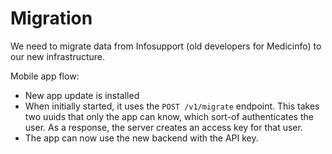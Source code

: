 # Migration

We need to migrate data from Infosupport (old developers for Medicinfo) to our new infrastructure.

Mobile app flow:

- New app update is installed
- When initially started, it uses the `POST /v1/migrate` endpoint. This takes two uuids that only the app can know,
  which sort-of authenticates the user. As a response, the server creates an access key for that user.
- The app can now use the new backend with the API key.
